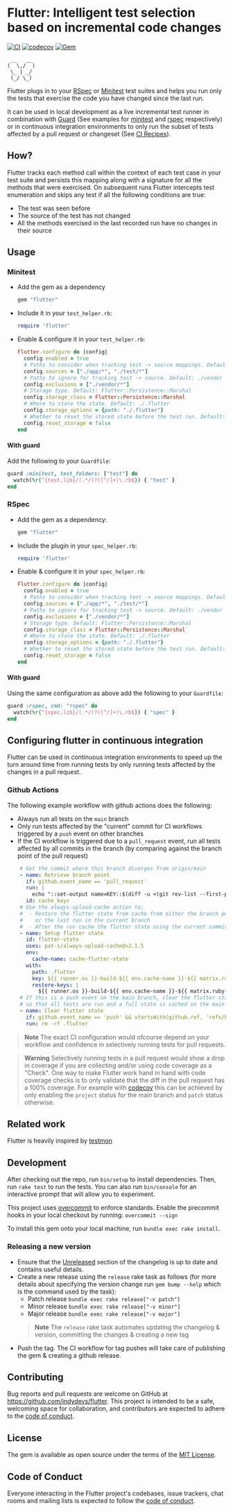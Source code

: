 # Flutter: Intelligent test selection based on incremental code changes

[![CI](https://github.com/indydevs/flutter/actions/workflows/main.yml/badge.svg?branch=main)](https://github.com/indydevs/flutter/actions/workflows/main.yml)
[![codecov](https://codecov.io/github/indydevs/flutter/branch/main/graph/badge.svg?token=XANF37D9C1)](https://codecov.io/github/indydevs/flutter)
[![Gem](https://img.shields.io/gem/v/flutter)](https://rubygems.org/gems/flutter)

```
 __   __
(  \,/  )
 \_ | _/
 (_/ \_)

```
Flutter plugs in to your [RSpec](https://rspec.info/) or [Minitest](https://github.com/minitest/minitest) test suites and helps you run only the tests that exercise the
code you have changed since the last run.

It can be used in local development as a live incremental test runner in
combination with [Guard](https://github.com/guard/guard) (See examples for [minitest](#with-guard) and [rspec](#with-guard-1) respectively)
or in continuous integration environments to only run the subset of tests affected by a pull request or changeset
(See [CI Recipes](#configuring-flutter-in-continuous-integration)).

## How?
Flutter tracks each method call within the context of each test case in your test suite and persists this mapping along with
a signature for all the methods that were exercised. On subsequent runs Flutter intercepts test enumeration and skips any test if
all the following conditions are true:

- The test was seen before
- The source of the test has not changed
- All the methods exercised in the last recorded run have no changes in their source

## Usage

### Minitest

- Add the gem as a dependency

  ```ruby
  gem "flutter"
  ```
- Include it in your `test_helper.rb`:

  ```ruby
  require 'flutter'
  ```
- Enable & configure it in your `test_helper.rb`:

  ```ruby
  Flutter.configure do |config|
    config.enabled = true
    # Paths to consider when tracking test -> source mappings. Default: Dir.pwd/*
    config.sources = ["./app/*", "./test/*"]
    # Paths to ignore for tracking test -> source. Default: ./vendor
    config.exclusions = ["./vendor/*"]
    # Storage type. Default: Flutter::Persistence::Marshal
    config.storage_class = Flutter::Persistence::Marshal
    # Where to store the state. Default: ./.flutter
    config.storage_options = {path: "./.flutter"}
    # Whether to reset the stored state before the test run. Default: false
    config.reset_storage = false
  end
  ```

#### With guard
Add the following to your `Guardfile`:

```ruby
guard :minitest, test_folders: ["test"] do
  watch(%r{^{test,lib}/(.*/)?([^/]+)\.rb$}) { "test" }
end
```

### RSpec

- Add the gem as a dependency:

  ```ruby
  gem "flutter"
  ```
- Include the plugin in your `spec_helper.rb`:

  ```ruby
  require 'flutter'
  ```
- Enable & configure it in your `spec_helper.rb`:

  ```ruby
  Flutter.configure do |config|
    config.enabled = true
    # Paths to consider when tracking test -> source mappings. Default: Dir.pwd/*
    config.sources = ["./app/*", "./test/*"]
    # Paths to ignore for tracking test -> source. Default: ./vendor
    config.exclusions = ["./vendor/*"]
    # Storage type. Default: Flutter::Persistence::Marshal
    config.storage_class = Flutter::Persistence::Marshal
    # Where to store the state. Default: ./.flutter
    config.storage_options = {path: "./.flutter"}
    # Whether to reset the stored state before the test run. Default: false
    config.reset_storage = false
  end
  ```
#### With guard
Using the same configuration as above add the following to your `Guardfile`:

```ruby
guard :rspec, cmd: "rspec" do
  watch(%r{^{spec,lib}/(.*/)?([^/]+)\.rb$}) { "spec" }
end
```
## Configuring flutter in continuous integration

Flutter can be used in continuous integration environments to speed up the turn
around time from running tests by only running tests affected by the changes
in a pull request.

### Github Actions
The following example workflow with github actions does the following:
- Always run all tests on the `main` branch
- Only run tests affected by the "current" commit for CI workflows triggered by a `push` event on other branches
- If the CI workflow is triggered due to a `pull_request` event, run all tests affected by all commits in the branch
  (by comparing against the branch point of the pull request)

```yaml
    # Get the commit where this branch diverges from origin/main
    - name: Retrieve branch point
      if: github.event_name == 'pull_request'
      run: |
        echo "::set-output name=KEY::$(diff -u <(git rev-list --first-parent origin/main) <(git rev-list --first-parent HEAD) | sed -ne 's/^ //p' | head -1)"
      id: cache_keys
    # Use the always-upload-cache action to:
    #  - Restore the flutter state from cache from either the branch point (if it was set in the previous step)
    #    or the last run in the current branch
    #  - After the run cache the flutter state using the current commit hash as the hash key
    - name: Setup flutter state
      id: flutter-state
      uses: pat-s/always-upload-cache@v2.1.5
      env:
        cache-name: cache-flutter-state
      with:
        path: .flutter
        key: ${{ runner.os }}-build-${{ env.cache-name }}-${{ matrix.ruby-version }}-${{ github.sha }}
        restore-keys: |
          ${{ runner.os }}-build-${{ env.cache-name }}-${{ matrix.ruby-version }}-${{ steps.cache_keys.outputs.KEY }}
    # If this is a push event on the main branch, clear the flutter state
    # so that all tests are run and a full state is cached on the main branch
    - name: Clear flutter state
      if: github.event_name == 'push' && startsWith(github.ref, 'refs/heads/main')
      run: rm -rf .flutter
```
> **Note**
> The exact CI configuration would ofcourse depend on your workflow and confidence in selectively
> running tests for pull requests.

> **Warning**
> Selectively running tests in a pull request would show a drop in coverage if you are collecting
> and/or using code coverage as a "Check". One way to make Flutter work hand in hand with code
> coverage checks is to only validate that the diff in the pull request has a 100% coverage. For
> example with [codecov](https://docs.codecov.com/docs/commit-status#section-project-status) this can be
> achieved by only enabling the `project` status for the main branch and `patch` status otherwise.

## Related work

Flutter is heavily inspired by [testmon](https://github.com/tarpas/pytest-testmon)

## Development

After checking out the repo, run `bin/setup` to install dependencies. Then, run `rake test` to run the tests. You can also run `bin/console` for an interactive prompt that will allow you to experiment.

This project uses [overcommit](https://github.com/sds/overcommit) to enforce standards. Enable the precommit hooks in your local checkout by running: `overcommit --sign`

To install this gem onto your local machine, run `bundle exec rake install`.

### Releasing a new version
- Ensure that the [Unreleased](./CHANGELOG.md#Unreleased) section of the changelog is up to date
  and contains useful details.
- Create a new release using the `release` rake task as follows (for more details about specifying the version change
  run `gem bump --help` which is the command used by the task):
  - Patch release `bundle exec rake release["-v patch"]`
  - Minor release `bundle exec rake release["-v minor"]`
  - Major release `bundle exec rake release["-v major"]`
  > **Note**
  > The `release` rake task automates updating the changelog & version, committing the changes & creating a new tag
- Push the tag. The CI workflow for tag pushes will take care of publishing the gem & creating a github release.

## Contributing

Bug reports and pull requests are welcome on GitHub at https://github.com/indydevs/flutter. This project is intended to be a safe, welcoming space for collaboration, and contributors are expected to adhere to the [code of conduct](https://github.com/indydevs/flutter/blob/main/CODE_OF_CONDUCT.md).

## License

The gem is available as open source under the terms of the [MIT License](https://opensource.org/licenses/MIT).

## Code of Conduct

Everyone interacting in the Flutter project's codebases, issue trackers, chat rooms and mailing lists is expected to follow the [code of conduct](https://github.com/indydevs/flutter/blob/main/CODE_OF_CONDUCT.md).
